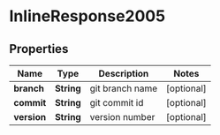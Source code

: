 

# InlineResponse2005

## Properties

Name | Type | Description | Notes
------------ | ------------- | ------------- | -------------
**branch** | **String** | git branch name |  [optional]
**commit** | **String** | git commit id |  [optional]
**version** | **String** | version number |  [optional]



